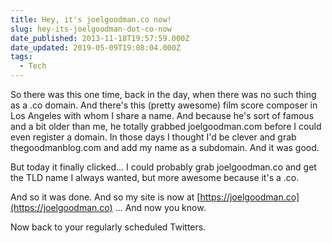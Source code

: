 ```yaml
---
title: Hey, it's joelgoodman.co now!
slug: hey-its-joelgoodman-dot-co-now
date_published: 2013-11-18T19:57:59.000Z
date_updated: 2019-05-09T19:08:04.000Z
tags:
  - Tech
---
```


So there was this one time, back in the day, when there was no such thing as a .co domain. And there's this (pretty awesome) film score composer in Los Angeles with whom I share a name. And because he's sort of famous and a bit older than me, he totally grabbed joelgoodman.com before I could even register a domain. In those days I thought I'd be clever and grab thegoodmanblog.com and add my name as a subdomain. And it was good.

But today it finally clicked... I could probably grab joelgoodman.co and get the TLD name I always wanted, but more awesome because it's a .co.

And so it was done. And so my site is now at [https://joelgoodman.co](https://joelgoodman.co) ... And now you know.

Now back to your regularly scheduled Twitters.
